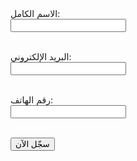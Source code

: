 <form action="https://docs.google.com/forms/d/e/1FAIpQLSetHYzWb626XK-EhbsIQnpQ_cRoqD9w-8ciOrVPw5dNaTKA0A/formResponse" method="POST" target="hidden_iframe" onsubmit="submitted=true;">
  <label>الاسم الكامل:</label><br>
  <input type="text" name="entry.2005620554" required><br><br>

  <label>البريد الإلكتروني:</label><br>
  <input type="email" name="entry.1045781291" required><br><br>

  <label>رقم الهاتف:</label><br>
  <input type="tel" name="entry.1166974658"><br><br>

  <button type="submit">سجّل الآن</button>
</form>

<iframe name="hidden_iframe" style="display:none;"></iframe>
